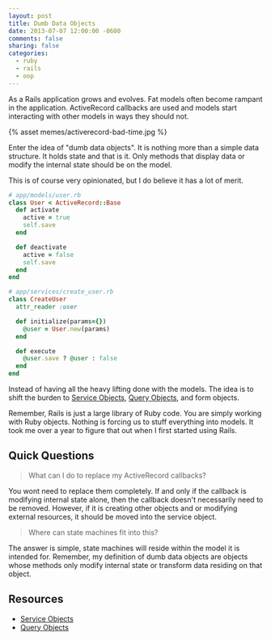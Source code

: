```yaml
---
layout: post
title: Dumb Data Objects
date: 2013-07-07 12:00:00 -0600
comments: false
sharing: false
categories:
  - ruby
  - rails
  - oop
---
```


As a Rails application grows and evolves. Fat models often become rampant in the
application. ActiveRecord callbacks are used and models start interacting with
other models in ways they should not.

{% asset memes/activerecord-bad-time.jpg %}

Enter the idea of "dumb data objects". It is nothing more than a simple data
structure. It holds state and that is it. Only methods that display data or
modify the internal state should be on the model.

This is of course very opinionated, but I do believe it has a lot of merit.

```ruby
# app/models/user.rb
class User < ActiveRecord::Base
  def activate
    active = true
    self.save
  end

  def deactivate
    active = false
    self.save
  end
end
```

```ruby
# app/services/create_user.rb
class CreateUser
  attr_reader :user

  def initialize(params={})
    @user = User.new(params)
  end

  def execute
    @user.save ? @user : false
  end
end
```

Instead of having all the heavy lifting done with the models. The idea is to
shift the burden to [Service Objects][service-objects],
[Query Objects](query-objects), and form objects.

Remember, Rails is just a large library of Ruby code. You are simply working
with Ruby objects. Nothing is forcing us to stuff everything into models. It
took me over a year to figure that out when I first started using Rails.

## Quick Questions

> What can I do to replace my ActiveRecord callbacks?

You wont need to replace them completely. If and only if the callback is
modifying internal state alone, then the callback doesn't necessarily need to be
removed. However, if it is creating other objects and or modifying external
resources, it should be moved into the service object.

> Where can state machines fit into this?

The answer is simple, state machines will reside within the model it is intended
for. Remember, my definition of dumb data objects are objects whose methods only
modify internal state or transform data residing on that object.

## Resources

 * [Service Objects][service-objects]
 * [Query Objects][query-objects]

[service-objects]: /blog/2013/07/03/services-and-pub-sub
[query-objects]: /blog/2013/04/19/query-objects
